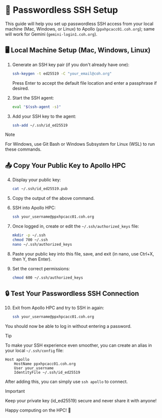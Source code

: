 # 🔐 Passwordless SSH Setup 

This guide will help you set up passwordless SSH access from your local machine (Mac, Windows, or Linux) to Apollo (`ppxhpcacc01.coh.org`); same will work for Gemini (`gemini-login1.coh.org`).

## 🖥️ Local Machine Setup (Mac, Windows, Linux)

1. Generate an SSH key pair (if you don't already have one):
   ```bash
   ssh-keygen -t ed25519 -C "your_email@coh.org"
   ```
   Press Enter to accept the default file location and enter a passphrase if desired.

2. Start the SSH agent:
   ```bash
   eval "$(ssh-agent -s)"
   ```

3. Add your SSH key to the agent:
   ```bash
   ssh-add ~/.ssh/id_ed25519
   ```

> [!NOTE]
> For Windows, use Git Bash or Windows Subsystem for Linux (WSL) to run these commands.

## 📤 Copy Your Public Key to Apollo HPC

4. Display your public key:
   ```bash
   cat ~/.ssh/id_ed25519.pub
   ```

5. Copy the output of the above command.

6. SSH into Apollo HPC:
   ```bash
   ssh your_username@ppxhpcacc01.coh.org
   ```

7. Once logged in, create or edit the `~/.ssh/authorized_keys` file:
   ```bash
   mkdir -p ~/.ssh
   chmod 700 ~/.ssh
   nano ~/.ssh/authorized_keys
   ```

8. Paste your public key into this file, save, and exit (in nano, use Ctrl+X, then Y, then Enter).

9. Set the correct permissions:
   ```bash
   chmod 600 ~/.ssh/authorized_keys
   ```

## 🔒 Test Your Passwordless SSH Connection

10. Exit from Apollo HPC and try to SSH in again:
    ```bash
    ssh your_username@ppxhpcacc01.coh.org
    ```

You should now be able to log in without entering a password.

> [!TIP]
> To make your SSH experience even smoother, you can create an alias in your local `~/.ssh/config` file:
> ```
> Host apollo
>     HostName ppxhpcacc01.coh.org
>     User your_username
>     IdentityFile ~/.ssh/id_ed25519
> ```
> After adding this, you can simply use `ssh apollo` to connect.

> [!IMPORTANT]
> Keep your private key (id_ed25519) secure and never share it with anyone!

Happy computing on the HPC! 🚀
